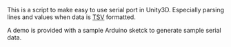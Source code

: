 This is a script to make easy to use serial port in Unity3D.
Especially parsing lines and values when data is [TSV](http://fr.wikipedia.org/wiki/Format_TSV) formatted.

A demo is provided with a sample Arduino sketck to generate sample serial data. 
